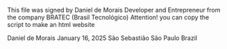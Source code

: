 This file was signed by Daniel de Morais Developer and Entrepreneur from the company BRATEC (Brasil Tecnológico)
Attention! you can copy the script to make an html website

Daniel de Morais January 16, 2025 São Sebastião São Paulo Brazil